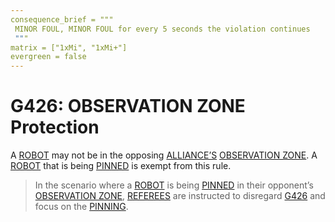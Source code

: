 ```yaml
---
consequence_brief = """
 MINOR FOUL, MINOR FOUL for every 5 seconds the violation continues
 """
matrix = ["1xMi", "1xMi+"]
evergreen = false
---
```


# G426: OBSERVATION ZONE Protection

A [ROBOT](!!) may not be in the opposing [ALLIANCE’S](!!) [OBSERVATION
ZONE](!!). A [ROBOT](!!) that is being [PINNED](!!) is exempt from this rule.

> In the scenario where a [ROBOT](!!) is being [PINNED](!!) in their opponent’s
> [OBSERVATION ZONE](!!), [REFEREES](!!) are instructed to disregard [G426](!!)
> and focus on the [PINNING](!!).
